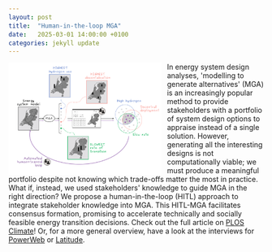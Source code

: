 ```yaml
---
layout: post
title:  "Human-in-the-loop MGA"
date:   2025-03-01 14:00:00 +0100
categories: jekyll update
---
```


<img src="/assets/outreach_loop_trimmed.png" align="left" style="padding-top: 0px; padding-bottom: 0px; padding-right: 10px" width="60%" height="auto"/>

In energy system design analyses, 'modelling to generate alternatives' (MGA) is an increasingly popular method to provide stakeholders with a portfolio of system design options to appraise instead of a single solution. However, generating all the interesting designs is not computationally viable; we must produce a meaningful portfolio despite not knowing which trade-offs matter the most in practice. 
<br>
What if, instead, we used stakeholders' knowledge to guide MGA in the right direction? We propose a human-in-the-loop (HITL) approach to integrate stakeholder knowledge into MGA. This HITL-MGA facilitates consensus formation, promising to accelerate technically and socially feasible energy transition decisions. Check out the full article on <a href="https://doi.org/10.1371/journal.pclm.0000560">PLOS Climate</a>! Or, for a more general overview, have a look at the interviews for <a href="https://www.tudelft.nl/powerweb/news-and-events/blogs/blog-1#c1705608">PowerWeb</a> or <a href="https://latitude.plos.org/2025/03/behind-the-paper-human-in-the-loop-energy-system-design/">Latitude</a>.